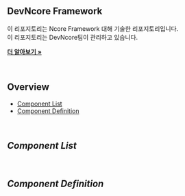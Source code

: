 ## DevNcore Framework

이 리포지토리는 Ncore Framework 대해 기술한 리포지토리입니다. <br />
이 리포지토리는 DevNcore팀이 관리하고 있습니다.  

<a href="https://github.com/devncore/devncore"><strong>더 알아보기 »</strong></a>


<br />

## Overview
- [Component List](#Component-List)
- [Component Definition](#Component-Definition)
<br/>

## _Component List_

<br/>

## _Component Definition_
